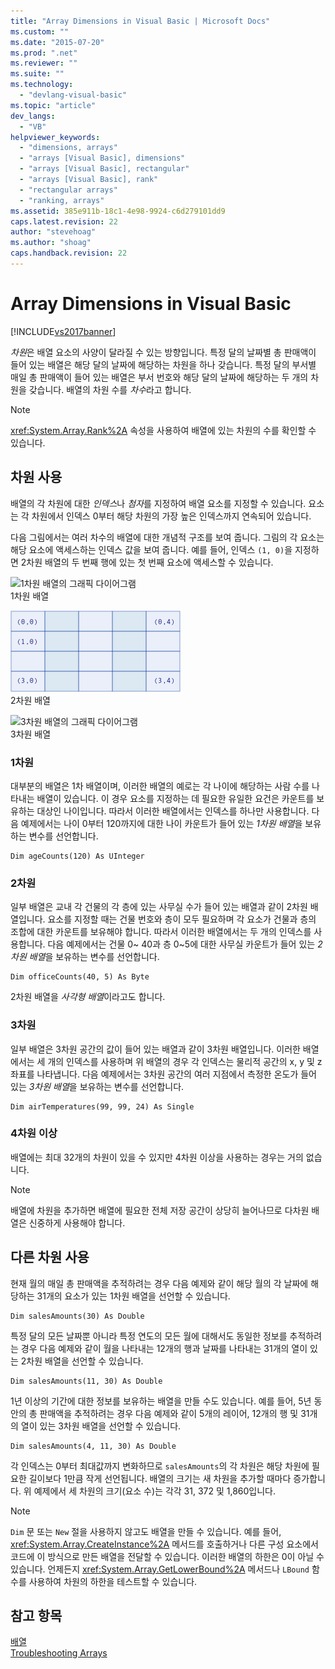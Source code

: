 ```yaml
---
title: "Array Dimensions in Visual Basic | Microsoft Docs"
ms.custom: ""
ms.date: "2015-07-20"
ms.prod: ".net"
ms.reviewer: ""
ms.suite: ""
ms.technology: 
  - "devlang-visual-basic"
ms.topic: "article"
dev_langs: 
  - "VB"
helpviewer_keywords: 
  - "dimensions, arrays"
  - "arrays [Visual Basic], dimensions"
  - "arrays [Visual Basic], rectangular"
  - "arrays [Visual Basic], rank"
  - "rectangular arrays"
  - "ranking, arrays"
ms.assetid: 385e911b-18c1-4e98-9924-c6d279101dd9
caps.latest.revision: 22
author: "stevehoag"
ms.author: "shoag"
caps.handback.revision: 22
---
```

# Array Dimensions in Visual Basic
[!INCLUDE[vs2017banner](../../../../visual-basic/developing-apps/includes/vs2017banner.md)]

*차원*은 배열 요소의 사양이 달라질 수 있는 방향입니다.  특정 달의 날짜별 총 판매액이 들어 있는 배열은 해당 달의 날짜에 해당하는 차원을 하나 갖습니다.  특정 달의 부서별 매일 총 판매액이 들어 있는 배열은 부서 번호와 해당 달의 날짜에 해당하는 두 개의 차원을 갖습니다.  배열의 차원 수를 *차수*라고 합니다.  
  
> [!NOTE]
>  <xref:System.Array.Rank%2A> 속성을 사용하여 배열에 있는 차원의 수를 확인할 수 있습니다.  
  
## 차원 사용  
 배열의 각 차원에 대한 *인덱스*나 *첨자*를 지정하여 배열 요소를 지정할 수 있습니다.  요소는 각 차원에서 인덱스 0부터 해당 차원의 가장 높은 인덱스까지 연속되어 있습니다.  
  
 다음 그림에서는 여러 차수의 배열에 대한 개념적 구조를 보여 줍니다.  그림의 각 요소는 해당 요소에 액세스하는 인덱스 값을 보여 줍니다.  예를 들어, 인덱스 `(1, 0)`을 지정하면 2차원 배열의 두 번째 행에 있는 첫 번째 요소에 액세스할 수 있습니다.  
  
 ![1차원 배열의 그래픽 다이어그램](../../../../visual-basic/programming-guide/language-features/arrays/media/arrayexdimone.png "ArrayExDimOne")  
1차원 배열  
  
 ![2차원 배열의 그래픽 다이어그램](../../../../visual-basic/programming-guide/language-features/arrays/media/arrayexdimtwo.gif "ArrayExDimTwo")  
2차원 배열  
  
 ![3차원 배열의 그래픽 다이어그램](../../../../visual-basic/programming-guide/language-features/arrays/media/arrayexdimthree.png "ArrayExDimThree")  
3차원 배열  
  
### 1차원  
 대부분의 배열은 1차 배열이며, 이러한 배열의 예로는 각 나이에 해당하는 사람 수를 나타내는 배열이 있습니다.  이 경우 요소를 지정하는 데 필요한 유일한 요건은 카운트를 보유하는 대상인 나이입니다.  따라서 이러한 배열에서는 인덱스를 하나만 사용합니다.  다음 예제에서는 나이 0부터 120까지에 대한 나이 카운트가 들어 있는 *1차원 배열*을 보유하는 변수를 선언합니다.  
  
```  
Dim ageCounts(120) As UInteger  
```  
  
### 2차원  
 일부 배열은 교내 각 건물의 각 층에 있는 사무실 수가 들어 있는 배열과 같이 2차원 배열입니다.  요소를 지정할 때는 건물 번호와 층이 모두 필요하며 각 요소가 건물과 층의 조합에 대한 카운트를 보유해야 합니다.  따라서 이러한 배열에서는 두 개의 인덱스를 사용합니다.  다음 예제에서는 건물 0~ 40과 층 0~5에 대한 사무실 카운트가 들어 있는 *2차원 배열*을 보유하는 변수를 선언합니다.  
  
```  
Dim officeCounts(40, 5) As Byte  
```  
  
 2차원 배열을 *사각형 배열*이라고도 합니다.  
  
### 3차원  
 일부 배열은 3차원 공간의 값이 들어 있는 배열과 같이 3차원 배열입니다.  이러한 배열에서는 세 개의 인덱스를 사용하며 위 배열의 경우 각 인덱스는 물리적 공간의 x, y 및 z 좌표를 나타냅니다.  다음 예제에서는 3차원 공간의 여러 지점에서 측정한 온도가 들어 있는 *3차원 배열*을 보유하는 변수를 선언합니다.  
  
```  
Dim airTemperatures(99, 99, 24) As Single  
```  
  
### 4차원 이상  
 배열에는 최대 32개의 차원이 있을 수 있지만 4차원 이상을 사용하는 경우는 거의 없습니다.  
  
> [!NOTE]
>  배열에 차원을 추가하면 배열에 필요한 전체 저장 공간이 상당히 늘어나므로 다차원 배열은 신중하게 사용해야 합니다.  
  
## 다른 차원 사용  
 현재 월의 매일 총 판매액을 추적하려는 경우  다음 예제와 같이 해당 월의 각 날짜에 해당하는 31개의 요소가 있는 1차원 배열을 선언할 수 있습니다.  
  
```  
Dim salesAmounts(30) As Double  
```  
  
 특정 달의 모든 날짜뿐 아니라 특정 연도의 모든 월에 대해서도 동일한 정보를 추적하려는 경우  다음 예제와 같이 월을 나타내는 12개의 행과 날짜를 나타내는 31개의 열이 있는 2차원 배열을 선언할 수 있습니다.  
  
```  
Dim salesAmounts(11, 30) As Double  
```  
  
 1년 이상의 기간에 대한 정보를 보유하는 배열을 만들 수도 있습니다.  예를 들어, 5년 동안의 총 판매액을 추적하려는 경우 다음 예제와 같이 5개의 레이어, 12개의 행 및 31개의 열이 있는 3차원 배열을 선언할 수 있습니다.  
  
```  
Dim salesAmounts(4, 11, 30) As Double  
```  
  
 각 인덱스는 0부터 최대값까지 변화하므로 `salesAmounts`의 각 차원은 해당 차원에 필요한 길이보다 1만큼 작게 선언됩니다.  배열의 크기는 새 차원을 추가할 때마다 증가합니다.  위 예제에서 세 차원의 크기\(요소 수\)는 각각 31, 372 및 1,860입니다.  
  
> [!NOTE]
>  `Dim` 문 또는 `New` 절을 사용하지 않고도 배열을 만들 수 있습니다.  예를 들어, <xref:System.Array.CreateInstance%2A> 메서드를 호출하거나 다른 구성 요소에서 코드에 이 방식으로 만든 배열을 전달할 수 있습니다.  이러한 배열의 하한은 0이 아닐 수 있습니다.  언제든지 <xref:System.Array.GetLowerBound%2A> 메서드나 `LBound` 함수를 사용하여 차원의 하한을 테스트할 수 있습니다.  
  
## 참고 항목  
 [배열](../../../../visual-basic/programming-guide/language-features/arrays/index.md)   
 [Troubleshooting Arrays](../../../../visual-basic/programming-guide/language-features/arrays/troubleshooting-arrays.md)